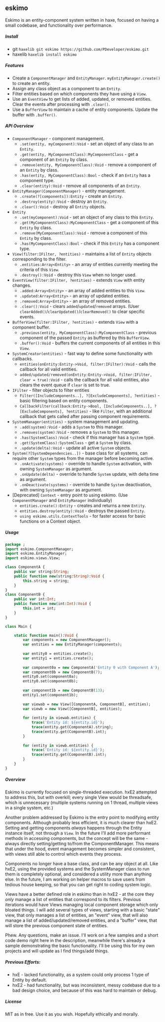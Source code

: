 ## eskimo
Eskimo is an entity-component system written in haxe, focused on having a small codebase, and functionality over performance.

##### Install
* git `haxelib git eskimo https://github.com/PDeveloper/eskimo.git`
* haxelib `haxelib install eskimo`

##### Features
* Create a `ComponentManager` and `EntityManager`. `myEntityManager.create()` to create an entity.
* Assign any class object as a component to an `Entity`.
* Filter entities based on which components they have using a `View`.
* Use an `EventView` to get lists of added, updated, or removed entities. Clear the events after processing with `.clear()`.
* Use a `BufferView` to maintain a cache of entity components. Update the buffer with `.buffer()`.

##### API Overview
* `ComponentManager` - component management.
  * `.set(entity, myComponent):Void` - set an object of any class to an `Entity`.
  * `.get(entity, MyComponentClass):MyComponentClass` - get a component of an `Entity` by class.
  * `.remove(entity, MyComponentClass):Void` - remove a component of an `Entity` by class.
  * `.has(entity, MyComponentClass):Bool` - check if an `Entity` has a component type.
  * `.clear(entity):Void` - remove all components of an `Entity`.
* `EntityManager(ComponentManager)` - entity management.
  * `.create(?[components]):Entity` - create an `Entity`.
  * `.destroy(entity):Void` - destroy an `Entity`.
  * `.clear():Void` - destroy all `Entity` objects.
* `Entity`
  * `.set(myComponent):Void` - set an object of any class to this `Entity`.
  * `.get(MyComponentClass):MyComponentClass` - get a component of this `Entity` by class.
  * `.remove(MyComponentClass):Void` - remove a component of this `Entity` by class.
  * `.has(MyComponentClass):Bool` - check if this `Entity` has a component type.
* `View(filter:IFilter, ?entities)` - maintains a list of `Entity` objects corresponding to the filter.
  * `.entities:Array<Entity>` - an array of entities currently meeting the criteria of this `View`.
  * `.destroy():Void` - destroy this `View` when no longer used.
* `EventView(filter:IFilter, ?entities)` - extends `View` with entity changes.
  * `.added:Array<Entity>` - an array of added entities to this `View`.
  * `.updated:Array<Entity>` - an array of updated entities.
  * `.removed:Array<Entity>` - an array of removed entities.
  * `.clear():Void` - clears `added`/`updated`/`removed` arrays. (User `clearAdded()`/`clearUpdated()`/`clearRemoved()` to clear specific events.
* `BufferView(filter:IFilter, ?entities)` - extends `View` with a component buffer.
  * `.previous(entity, MyComponentClass):MyComponentClass` - previous component of the passed `Entity` as buffered by this `BufferView`.
  * `.buffer():Void` - buffers the current components of all entities in this `View`.
* `SystemCreator(entities)` - fast way to define some functionality with callbacks.
  * `entities(onEntity:Entity->Void, filter:IFilter):Void` - calls the callback for all valid entities.
  * `added/updated/removed(onEntity:Entity->Void, filter:IFilter, clear = true):Void` - calls the callback for all valid entities, also clears the event queue if `clear` is set to true.
* `IFilter` - filter objects to filter entities
  * `Filter([IncludeComponents..], ?[ExcludeComponents], ?entities)` - basic filtering based on entity components.
  * `CallbackFilter(callback:Entity->Bool, [IncludeComponents..], ?[ExcludeComponents], ?entities)` - like `Filter`, with an additional callback that gets called after passing component requirements.
* `SystemManager(entities)` - system management and updating.
  * `.add(system):Void` - adds a `System` to this manager.
  * `.removes(system):Void` - removes a `System` to this manager.
  * `.has(SystemClass):Void` - check if this manager has a `System` type.
  * `.get(SystemClass):SystemClass` - get a `System` by class.
  * `.update(delta):Void` - update all active `System` objects.
* `System(?[SystemDependencies..])` - base class for all systems, can require other `System` types from the manager before becoming active.
  * `.onActivate(systems)` - override to handle `System` activation, with owning `SystemManager` as argument.
  * `.onUpdate(delta)` - override to handle `System` update, with delta time as argument.
  * `.onDeactivate(systems)` - override to handle `System` deactivation, with owning `SystemManager` as argument.
* [Deprecated] `Context` - entry point to using eskimo. (Use `ComponentManager` and `EntityManager` individually)
  * `entities.create():Entity` - creates and returns a new `Entity`.
  * `entities.destroy(entity):Void` - destroys the passed `Entity`.
  * `using eskimo.utils.ContextTools` - for faster access for basic functions on a Context object.

##### Usage
```haxe
package ;
import eskimo.ComponentManager;
import eskimo.EntityManager;
import eskimo.views.View;

class ComponentA {
	public var string:String;
	public function new(string:String):Void {
		this.string = string;
	}
}
class ComponentB {
	public var int:Int;
	public function new(int:Int):Void {
		this.int = int;
	}
}

class Main {

	static function main():Void {
		var components = new ComponentManager();
		var entities = new EntityManager(components);
		
		var entity0 = entities.create();
		var entity1 = entities.create();
		
		var component0a = new ComponentA('Entity 0 with Component A');
		var component0b = new ComponentB(7);
		entity0.set(component0a);
		entity0.set(component0b);
		
		var component1b = new ComponentB(13);
		entity1.set(component1b);
		
		var viewab = new View([ComponentA, ComponentB], entities);
		var viewb = new View([ComponentB], entities);
		
		for (entity in viewab.entities) {
			trace('Entity id: ${entity.id}');
			trace(entity.get(ComponentA).string);
			trace(entity.get(ComponentB).int);
		}
		
		for (entity in viewb.entities) {
			trace('Entity id: ${entity.id}');
			trace(entity.get(ComponentB).int);
		}
	}
}
```

##### Overview
Eskimo is currently focused on single-threaded execution. hxE2 attempted to address this, but with overkill; every single View would be threadsafe, which is unnecessary (multiple systems running on 1 thread, multiple views in a single system, etc.)

Another problem addressed by Eskimo is the entry point to modifying entity components. Although probably less efficient, it is much clearer than hxE2. Setting and getting components *always* happens through the Entity instance itself, not through a `View`. In the future I'll add more performant methods in accessing components, but the concept will be the same - always directly setting/getting to/from the ComponentManager. This means that under the hood, event management becomes simpler and consistent, with views still able to control which events they process.

Components no longer have a base class, and can be any object at all. Like hxE2, using the provided systems and the SystemManager class to run them is completely optional, and considered a utility more than anything else. In the future, I am working on helper macros to save users from tedious house keeping, so that you can get right to coding system logic.

Views have a better defined role in eskimo than in hxE2 - at the core they *only* manage a list of entities that correspond to its filters. Previous iterations would have Views managing local component storage which only bloated things. I will add several types of views, starting with a basic "state" view, that only manages a list of entities, an "event" view, that will also manage a list of added/updated/removed entities, and a "buffer" view, that will store the previous component state of entities.

Phew. Any questions, make an issue. I'll work on a few samples and a short code demo right here in the description, meanwhile there's already a sample demonstrating the basic functionality. I'll be using this for my own projects and will update as I find things/add things.

##### Previous Efforts:
* hxE - lacked functionality, as a system could only process 1 type of Entity by default.
* hxE2 - had functionality, but was inconsistent, messy codebase due to a bad design choice, and because of this was hard to maintain or debug.

##### License
MIT as in free. Use it as you wish. Hopefully ethically and morally.
